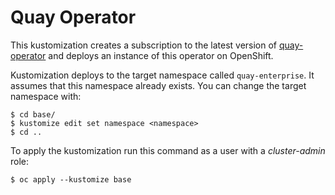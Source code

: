 # Quay Operator

This kustomization creates a subscription to the latest version of [quay-operator](https://github.com/redhat-cop/quay-operator) and deploys an instance of this operator on OpenShift.

Kustomization deploys to the target namespace called `quay-enterprise`. It assumes that this namespace already exists. You can change the target namespace with:

```
$ cd base/
$ kustomize edit set namespace <namespace>
$ cd ..
```

To apply the kustomization run this command as a user with a *cluster-admin* role:

```
$ oc apply --kustomize base
```
